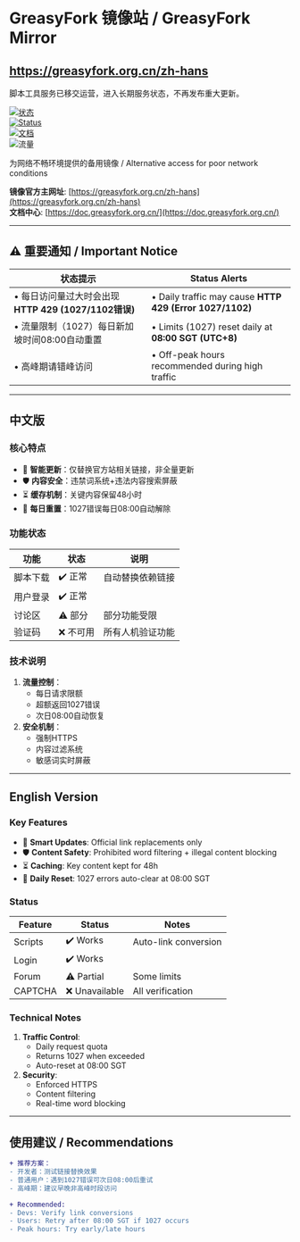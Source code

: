# GreasyFork 镜像站 / GreasyFork Mirror
## https://greasyfork.org.cn/zh-hans
脚本工具服务已移交运营，进入长期服务状态，不再发布重大更新。

[![状态](https://img.shields.io/badge/状态-运营中-brightgreen)](https://greasyfork.org.cn/zh-hans)  
[![Status](https://img.shields.io/badge/Status-Operational-brightgreen)](https://greasyfork.org.cn/zh-hans)  
[![文档](https://img.shields.io/badge/文档-Documentation-blue)](https://doc.greasyfork.org.cn/)  
![流量](https://img.shields.io/badge/流量重置-每日08:00_SGT-blue)

为网络不畅环境提供的备用镜像 / Alternative access for poor network conditions

**镜像官方主网址**: [https://greasyfork.org.cn/zh-hans](https://greasyfork.org.cn/zh-hans)  
**文档中心**: [https://doc.greasyfork.org.cn/](https://doc.greasyfork.org.cn/)  

---

## ⚠️ 重要通知 / Important Notice
| 状态提示 | Status Alerts |
|----------|--------------|
| • 每日访问量过大时会出现 **HTTP 429 (1027/1102错误)** | • Daily traffic may cause **HTTP 429 (Error 1027/1102)** |
| • 流量限制（1027）每日新加坡时间08:00自动重置 | • Limits (1027) reset daily at **08:00 SGT (UTC+8)** |
| • 高峰期请错峰访问 | • Off-peak hours recommended during high traffic |

---

## 中文版

### 核心特点
- 🔄 **智能更新**：仅替换官方站相关链接，非全量更新
- 🛡️ **内容安全**：违禁词系统+违法内容搜索屏蔽
- ⏳ **缓存机制**：关键内容保留48小时
- 🔄 **每日重置**：1027错误每日08:00自动解除

### 功能状态
| 功能 | 状态 | 说明 |
|------|------|------|
| 脚本下载 | ✔️ 正常 | 自动替换依赖链接 |
| 用户登录 | ✔️ 正常 |  |
| 讨论区 | ⚠️ 部分 | 部分功能受限 |
| 验证码 | ❌ 不可用 | 所有人机验证功能 |

### 技术说明
1. **流量控制**：
   - 每日请求限额
   - 超额返回1027错误
   - 次日08:00自动恢复
2. **安全机制**：
   - 强制HTTPS
   - 内容过滤系统
   - 敏感词实时屏蔽

---

## English Version

### Key Features
- 🔄 **Smart Updates**: Official link replacements only
- 🛡️ **Content Safety**: Prohibited word filtering + illegal content blocking
- ⏳ **Caching**: Key content kept for 48h
- 🔄 **Daily Reset**: 1027 errors auto-clear at 08:00 SGT

### Status
| Feature | Status | Notes |
|---------|--------|-------|
| Scripts | ✔️ Works | Auto-link conversion |
| Login | ✔️ Works |  |
| Forum | ⚠️ Partial | Some limits |
| CAPTCHA | ❌ Unavailable | All verification |

### Technical Notes
1. **Traffic Control**:
   - Daily request quota
   - Returns 1027 when exceeded
   - Auto-reset at 08:00 SGT
2. **Security**:
   - Enforced HTTPS
   - Content filtering
   - Real-time word blocking

---

## 使用建议 / Recommendations
```diff
+ 推荐方案：
- 开发者：测试链接替换效果
- 普通用户：遇到1027错误可次日08:00后重试
- 高峰期：建议早晚非高峰时段访问

+ Recommended:
- Devs: Verify link conversions
- Users: Retry after 08:00 SGT if 1027 occurs
- Peak hours: Try early/late hours
```
